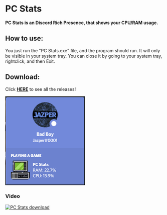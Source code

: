 # PC Stats
**PC Stats is an Discord Rich Presence, that shows your CPU/RAM usage.**

## How to use:  
You just run the "PC Stats.exe" file, and the program should run. It will only be visible in your system tray. You can close it by going to your system tray, rightclick, and then Exit.

## Download:  
Click [**HERE**](https://github.com/j4asper/PC_Stats/releases) to see all the releases!

![Image example](https://github.com/j4asper/PC_Stats/blob/main/example.PNG)

### Video
[![PC Stats download](http://img.youtube.com/vi/9CRwBJc-BNo/0.jpg)](https://www.youtube.com/watch?v=9CRwBJc-BNo "PC Stats download")
